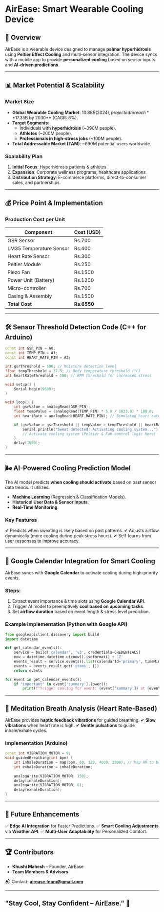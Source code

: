 # AirEase: Smart Wearable Cooling Device

## 🚀 Overview
AirEase is a wearable device designed to manage **palmar hyperhidrosis** using **Peltier Effect Cooling** and multi-sensor integration. The device syncs with a mobile app to provide **personalized cooling** based on sensor inputs and **AI-driven predictions**.

---

## 📊 Market Potential & Scalability

### **Market Size**
- **Global Wearable Cooling Market**: $10.88B (2024), projected to reach **$17.35B by 2030** (CAGR: 8%).
- **Target Segments**:
  - Individuals with **hyperhidrosis** (~390M people).
  - **Athletes** (~200M people).
  - **Professionals in high-stress jobs** (~100M people).
- **Total Addressable Market (TAM)**: ~690M potential users worldwide.

### **Scalability Plan**
1. **Initial Focus**: Hyperhidrosis patients & athletes.
2. **Expansion**: Corporate wellness programs, healthcare applications.
3. **Distribution Strategy**: E-commerce platforms, direct-to-consumer sales, and partnerships.

---

## 💰 Price Point & Implementation

### **Production Cost per Unit**
| Component               | Cost (USD) |
|------------------------|------------|
| GSR Sensor            | Rs.700        |
| LM35 Temperature Sensor | Rs.400        |
| Heart Rate Sensor     | Rs.300        |
| Peltier Module        | Rs.250        |
| Piezo Fan        | Rs.1500         |
| Power Unit (Battery) | Rs.1200        |
| Micro-controller    | Rs.700        |
| Casing & Assembly    | Rs.1500        |
| **Total Cost**       | **Rs.6550**    |

---

## 🛠️ Sensor Threshold Detection Code (C++ for Arduino)
```cpp
const int GSR_PIN = A0;
const int TEMP_PIN = A1;
const int HEART_RATE_PIN = A2;

int gsrThreshold = 500; // Moisture detection level
float tempThreshold = 37.5; // Body temperature threshold (°C)
int heartRateThreshold = 100; // BPM threshold for increased stress

void setup() {
    Serial.begin(9600);
}

void loop() {
    int gsrValue = analogRead(GSR_PIN);
    float tempValue = (analogRead(TEMP_PIN) * 5.0 / 1023.0) * 100.0;
    int heartRate = analogRead(HEART_RATE_PIN); // Simulated heart rate reading

    if (gsrValue > gsrThreshold || tempValue > tempThreshold || heartRate > heartRateThreshold) {
        Serial.println("Sweat detected! Activating cooling system...");
        // Activate cooling system (Peltier & Fan control logic here)
    }
    delay(1000);
}
```

---

## 🌬️ AI-Powered Cooling Prediction Model
The AI model predicts **when cooling should activate** based on past sensor data trends. It utilizes:

- **Machine Learning** (Regression & Classification Models).
- **Historical User Data & Sensor Inputs**.
- **Real-Time Monitoring**.

### **Key Features**
✔ Predicts when sweating is likely based on past patterns.
✔ Adjusts airflow dynamically (more cooling during peak stress hours).
✔ Self-learns from user responses to improve accuracy.

---

## 📅 Google Calendar Integration for Smart Cooling
AirEase syncs with **Google Calendar** to activate cooling during high-priority events.

### **Steps**:
1. Extract event importance & time slots using **Google Calendar API**.
2. Trigger AI model to preemptively **cool based on upcoming tasks**.
3. Set **airflow duration** based on event length & stress level prediction.

### **Example Implementation (Python with Google API)**
```python
from googleapiclient.discovery import build
import datetime

def get_calendar_events():
    service = build('calendar', 'v3', credentials=CREDENTIALS)
    now = datetime.datetime.utcnow().isoformat() + 'Z'
    events_result = service.events().list(calendarId='primary', timeMin=now, maxResults=10, singleEvents=True, orderBy='startTime').execute()
    events = events_result.get('items', [])
    return events

for event in get_calendar_events():
    if "important" in event['summary'].lower():
        print(f"Trigger cooling for event: {event['summary']} at {event['start']['dateTime']}")
```

---

## 🧘 Meditation Breath Analysis (Heart Rate-Based)
AirEase provides **haptic feedback vibrations** for guided breathing:
✔ **Slow vibrations** when heart rate is high.
✔ **Gentle pulsations** to guide inhale/exhale cycles.

### **Implementation (Arduino)**
```cpp
const int VIBRATION_MOTOR = 9;
void guidedBreathing(int bpm) {
    int inhaleDuration = map(bpm, 60, 120, 4000, 2000); // Map HR to breath cycle
    int exhaleDuration = inhaleDuration;
    
    analogWrite(VIBRATION_MOTOR, 150);
    delay(inhaleDuration);
    analogWrite(VIBRATION_MOTOR, 0);
    delay(exhaleDuration);
}
```

---

## 🔗 Future Enhancements
✅ **Edge AI Integration** for Faster Predictions.
✅ **Smart Cooling Adjustments** via **Weather API**.
✅ **Multi-User Adaptability** for Personalized Comfort.

---

## 🏆 Contributors
- **Khushi Mahesh** – Founder, AirEase
- **Team Members & Advisors**

📬 Contact: **airease.team@gmail.com**

---

## "Stay Cool, Stay Confident – AirEase." 🚀
